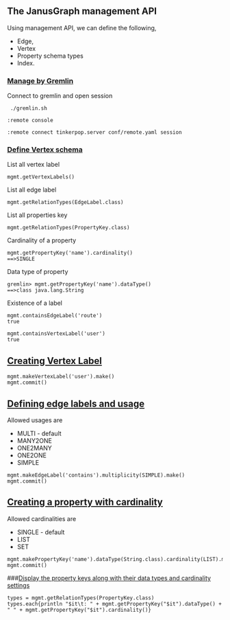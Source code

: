 ## The JanusGraph management API

Using management API, we can define the following,

* Edge, 
* Vertex 
* Property schema types 
* Index.


### <u>Manage by Gremlin</u>
Connect to gremlin and open session

```
 ./gremlin.sh 

:remote console

:remote connect tinkerpop.server conf/remote.yaml session
```

### <u>Define Vertex schema</u>

List all vertex label

    mgmt.getVertexLabels()

List all edge label

    mgmt.getRelationTypes(EdgeLabel.class)

List all properties key

    mgmt.getRelationTypes(PropertyKey.class)

Cardinality of a property

    mgmt.getPropertyKey('name').cardinality()
    ==>SINGLE

Data type of property

    gremlin> mgmt.getPropertyKey('name').dataType()
    ==>class java.lang.String

Existence of a label

    mgmt.containsEdgeLabel('route')
    true

    mgmt.containsVertexLabel('user')
    true

## <u>Creating Vertex Label</u>

```
mgmt.makeVertexLabel('user').make()
mgmt.commit()
```

## <u>Defining edge labels and usage</u>

Allowed usages are 

* MULTI - default 
* MANY2ONE
* ONE2MANY
* ONE2ONE 
* SIMPLE

```
mgmt.makeEdgeLabel('contains').multiplicity(SIMPLE).make()
mgmt.commit()
```

## <u>Creating a property with cardinality</u>

Allowed cardinalities are 

* SINGLE - default
* LIST
* SET

```
mgmt.makePropertyKey('name').dataType(String.class).cardinality(LIST).make()
mgmt.commit()
```

###<u>Display the property keys along with their data types and cardinality settings</u>

```
types = mgmt.getRelationTypes(PropertyKey.class)
types.each{println "$it\t: " + mgmt.getPropertyKey("$it").dataType() + " " + mgmt.getPropertyKey("$it").cardinality()}
```
